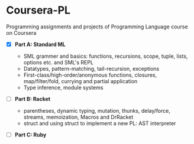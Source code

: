 # Coursera-PL
Programming assignments and projects of Programming Language course on Coursera

- [x] **Part A: Standard ML**
  * SML grammer and basics: functions, recursions, scope, tuple, lists, options etc. and SML's REPL
  * Datatypes, pattern-matching, tail-recursion, exceptions
  * First-class/high-order/anonymous functions, closures, map/filter/fold, currying and partial application
  * Type inference, module systems
  
- [ ] **Part B: Racket**
  * parentheses, dynamic typing, mutation, thunks, delay/force, streams, memoization, Macros and DrRacket
  * struct and using struct to implement a new PL: AST interpreter
  
- [ ] **Part C: Ruby**
